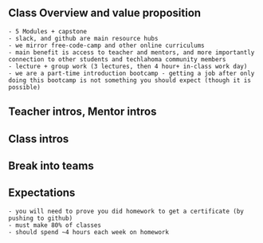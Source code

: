 ## Class Overview and value proposition

    - 5 Modules + capstone
    - slack, and github are main resource hubs
    - we mirror free-code-camp and other online curriculums
    - main benefit is access to teacher and mentors, and more importantly connection to other students and techlahoma community members
    - lecture + group work (3 lectures, then 4 hour+ in-class work day)
    - we are a part-time introduction bootcamp - getting a job after only doing this bootcamp is not something you should expect (though it is possible)

## Teacher intros, Mentor intros

## Class intros

## Break into teams

## Expectations

    - you will need to prove you did homework to get a certificate (by pushing to github)
    - must make 80% of classes
    - should spend ~4 hours each week on homework
